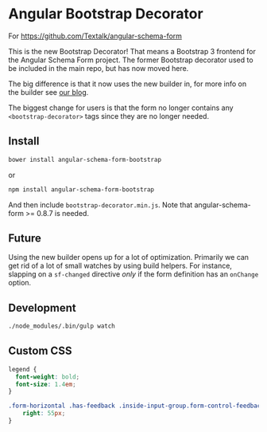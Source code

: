 Angular Bootstrap Decorator
==========================

For https://github.com/Textalk/angular-schema-form

This is the new Bootstrap Decorator! That means a Bootstrap 3 frontend for the Angular Schema Form
project. The former Bootstrap decorator used to be included in the main repo, but has now moved
here.

The big difference is that it now uses the new builder in, for more info on the builder see
[our blog](https://medium.com/@SchemaFormIO/the-new-builder-pt-1-61fadde3c678).

The biggest change for users is that the form no longer contains any `<bootstrap-decorator>` tags
since they are no longer needed.

Install
-------
```sh
bower install angular-schema-form-bootstrap
```
or

```sh
npm install angular-schema-form-bootstrap
```

And then include `bootstrap-decorator.min.js`. Note that angular-schema-form >= 0.8.7 is needed.


Future
------
Using the new builder opens up for a lot of optimization. Primarily we can get rid of a lot of small
watches by using build helpers. For instance, slapping on a `sf-changed` directive *only* if the
form definition has an `onChange` option.

Development
-----------
```sh
./node_modules/.bin/gulp watch
```

Custom CSS
----------
```css
legend {
  font-weight: bold;
  font-size: 1.4em;
}

.form-horizontal .has-feedback .inside-input-group.form-control-feedback {
    right: 55px;
}
```
